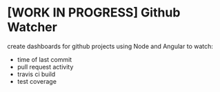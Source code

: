 # [WORK IN PROGRESS] Github Watcher


create dashboards for github projects using Node and Angular to watch:
- time of last commit
- pull request activity
- travis ci build
- test coverage
